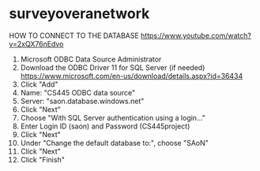 # surveyoveranetwork

HOW TO CONNECT TO THE DATABASE
https://www.youtube.com/watch?v=2xQX76nEdvo
1. Microsoft ODBC Data Source Administrator
2. Download the ODBC Driver 11 for SQL Server (if needed)
https://www.microsoft.com/en-us/download/details.aspx?id=36434
3. Click "Add"
4. Name: "CS445 ODBC data source"
5. Server: "saon.database.windows.net"
6. Click "Next"
7. Choose "With SQL Server authentication using a login..."
8. Enter Login ID (saon) and Password (CS445project)
9. Click "Next"
10. Under "Change the default database to:", choose "SAoN"
11. Click "Next"
12. Click "Finish"
